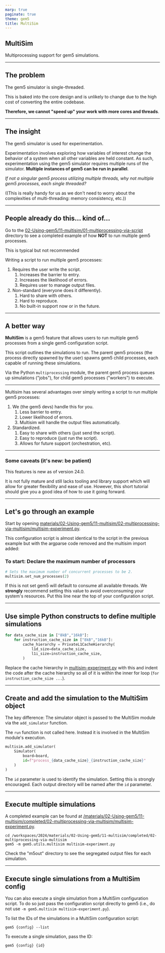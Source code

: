 ```yaml
---
marp: true
paginate: true
theme: gem5
title: MultiSim
---
```


<!-- _class: title -->

## MultiSim

Multiprocessing support for gem5 simulations.

---

## The problem

The gem5 simulator is single-threaded.

This is baked into the core design and is unlikely to change due to the high cost of converting the entire codebase.

**Therefore, we cannot "speed up" your work with more cores and threads**.

---

## The insight

The gem5 simulator is used for experimentation.

Experimentation involves exploring how variables of interest change the behavior of a system when all other variables are held constant. As such, experimentation using the gem5 simulator requires multiple runs of the simulator.
**Multiple instances of gem5 can be run in parallel**.

_If not a singular gem5 process utilizing multiple threads, why not multiple gem5 processes, each single threaded?_

((This is really handy for us as we don't need to worry about the complexities of multi-threading: memory consistency, etc.))

---

## People already do this... kind of...

Go to the [02-Using-gem5/11-multisim/01-multiprocessing-via-script](/materials/02-Using-gem5/11-multisim/01-multiprocessing-via-script/) directory to see a completed example of how **NOT** to run multiple gem5 processes.

This is typical but not recommended

Writing a script to run multiple gem5 processes:

1. Requires the user write the script.
    1. Increases the barrier to entry.
    2. Increases the likelihood of errors.
    3. Requires user to manage output files.
2. Non-standard (everyone does it differently).
    1. Hard to share with others.
    2. Hard to reproduce.
    3. No built-in support now or in the future.

---

## A better way

**MultiSim** is a gem5 feature that allows users to run multiple gem5 processes from a single gem5 configuration script.

This script outlines the simulations to run.
The parent gem5 process (the process directly spawned by the user) spawns gem5 child processes, each capable of running these simulations.

Via the Python `multiprocessing` module, the parent gem5 process queues up simulations ("jobs"), for child gem5 processes ("workers") to execute.

---

Multisim has several advantages over simply writing a script to run multiple gem5 processes:

1. We (the gem5 devs) handle this for you.
    1. Less barrier to entry.
    2. Lower likelihood of errors.
    3. Multisim will handle the output files automatically.
2. Standardized.
    1. Easy to share with others (just send the script).
    2. Easy to reproduce (just run the script).
    3. Allows for future support (orchestration, etc).

---

### Some caveats (it's new: be patient)

This features is new as of version 24.0.

It is not fully mature and still lacks tooling and library support which will allow for greater flexibility and ease of use.
However, this short tutorial should give you a good idea of how to use it going forward.

---

## Let's go through an example

Start by opening [materials/02-Using-gem5/11-multisim/02-multiprocessing-via-multisim/multisim-experiment.py](/materials/02-Using-gem5/11-multisim/02-multiprocessing-via-multisim/multisim-experiment.py).

This configuration script is almost identical to the script in the previous example but with the argparse code removed and the multisim import added:

### To start:  Declare the maximum number of processors

```python
# Sets the maximum number of concurrent processes to be 2.
multisim.set_num_processes(2)
```

If this is not set gem5 will default to consume all available threads.
We **strongly** recommend setting this value to avoid overconsuming your system's resources.
Put this line near the top of your configuration script.

---

## Use simple Python constructs to define multiple simulations

```python
for data_cache_size in ["8kB","16kB"]:
    for instruction_cache_size in ["8kB","16kB"]:
        cache_hierarchy = PrivateL1CacheHierarchy(
            l1d_size=data_cache_size,
            l1i_size=instruction_cache_size,
        )
```

Replace the cache hierarchy in [multisim-experiment.py](/materials/02-Using-gem5/11-multisim/02-multiprocessing-via-multisim/multisim-experiment.py) with this  and indent the code after the cache hierarchy so all of it is within the inner for loop (`for instruction_cache_size ...`).

---

## Create and add the simulation to the MultiSim object

The key difference: The simulator object is passed to the
MultiSim module via the `add_simulator` function.

The `run` function is not called here. Instead it is involved in the MultiSim module's execution.

```python
multisim.add_simulator(
    Simulator(
        board=board,
        id=f"process_{data_cache_size}_{instruction_cache_size}"
    )
)
```

The `id` parameter is used to identify the simulation. Setting this is strongly encouraged. Each output directory will be named after the `id` parameter.

---

## Execute multiple simulations

A completed example can be found at [/materials/02-Using-gem5/11-multisim/completed/02-multiprocessing-via-multisim/multisim-experiment.py](/materials/02-Using-gem5/11-multisim/completed/02-multiprocessing-via-multisim/multisim-experiment.py).

```shell
cd /workspaces/2024/materials/02-Using-gem5/11-multisim/completed/02-multiprocessing-via-multisim
gem5 -m gem5.utils.multisim multisim-experiment.py
```

Check the "m5out" directory to see the segregated output files for each simulation.

---

## Execute single simulations from a MultiSim config

You can also execute a single simulation from a MultiSim configuration script.
To do so just pass the configuration script directly to gem5 (i.e., do not use `-m gem5.multisim multisim-experiment.py`).

To list the IDs of the simulations in a MultiSim configuration script:

```shell
gem5 {config} --list
```

To execute a single simulation, pass the ID:

```shell
gem5 {config} {id}
```

